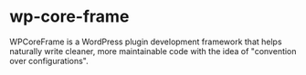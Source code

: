 # wp-core-frame
WPCoreFrame is a WordPress plugin development framework that helps naturally write cleaner, more maintainable code with the idea of "convention over configurations".
